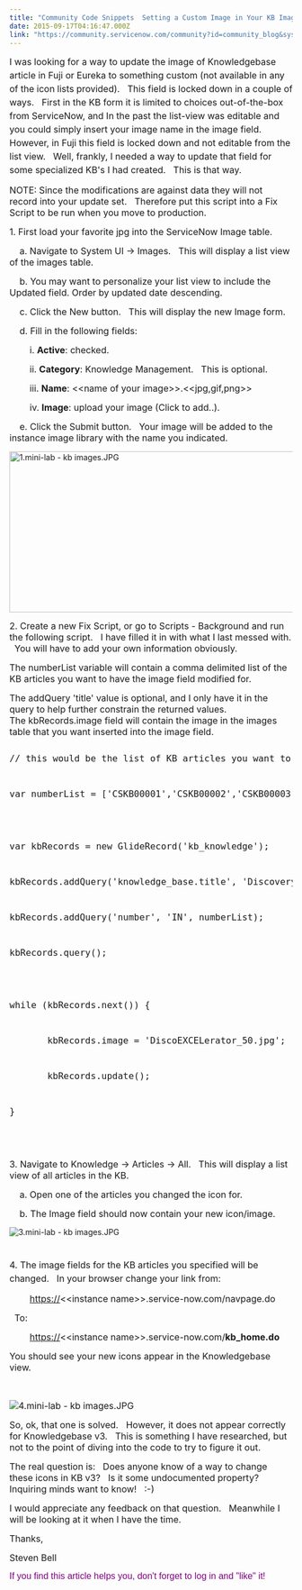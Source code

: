 ```yaml
---
title: "Community Code Snippets  Setting a Custom Image in Your KB Image Field"
date: 2015-09-17T04:16:47.000Z
link: "https://community.servicenow.com/community?id=community_blog&sys_id=02ac2625dbd0dbc01dcaf3231f961931"
---
```

<p><span style="line-height: 1.5em; font-size: 12pt;">I was looking for a way to update the image of Knowledgebase article in Fuji or Eureka to something custom (not available in any of the icon lists provided).   This field is locked down in a couple of ways.   First in the KB form it is limited to choices out-of-the-box from ServiceNow, and In the past the list-view was editable and you could simply insert your image name in the image field.   However, in Fuji this field is locked down and not editable from the list view.   Well, frankly, I needed a way to update that field for some specialized KB's I had created.   This is that way.</span></p><p></p><p><span style="font-size: 12pt;">NOTE: Since the modifications are against data they will not record into your update set.   Therefore put this script into a Fix Script to be run when you move to production.</span></p><p></p><p><span style="font-size: 12pt;">1. First load your favorite jpg into the ServiceNow Image table.</span></p><p><span style="font-size: 12pt;"><span style="font-size: 16px;">   </span>   a. Navigate to System UI -&gt; Images.   This will display a list view of the images table.</span></p><p><span style="font-size: 12pt;">   <span style="font-size: 16px;">   </span>b. You may want to personalize your list view to include the Updated field. Order by updated date descending.</span></p><p><span style="font-size: 12pt;"><span style="font-size: 16px;">   </span>   c. Click the New button.   This will display the new Image form.</span></p><p><span style="font-size: 12pt;">   <span style="font-size: 16px;">   </span>d. Fill in the following fields:</span></p><p><span style="font-size: 12pt;"><span style="font-size: 16px;"><span style="font-size: 16px;">   </span>   <span style="font-size: 16px;">   </span></span>   i. <strong>Active</strong>: checked.</span></p><p><span style="font-size: 12pt;"><span style="font-size: 16px;">   <span style="font-size: 16px;">   <span style="font-size: 16px;">   </span></span></span>   ii. <strong>Category</strong>: Knowledge Management.   This is optional.</span></p><p><span style="font-size: 12pt;"><span style="font-size: 16px;">   <span style="font-size: 16px;">   <span style="font-size: 16px;">   </span></span></span>   iii. <strong>Name</strong>: &lt;&lt;name of your image&gt;&gt;.&lt;&lt;jpg,gif,png&gt;&gt;</span></p><p><span style="font-size: 12pt;"><span style="font-size: 16px;">   <span style="font-size: 16px;">   <span style="font-size: 16px;">   </span></span></span>   iv. <strong>Image</strong>: upload your image (Click to add..).</span></p><p><span style="font-size: 12pt;"><span style="font-size: 16px;">   </span>   e. Click the Submit button.   Your image will be added to the instance image library with the name you indicated.</span></p><p></p><p><img   alt="1.mini-lab - kb images.JPG" class="image-1 jive-image" src="3b18c186dbd897041dcaf3231f96195e.iix" style="height: 286px; width: 620px;"/></p><p></p><p><span style="font-size: 12pt;">2. Create a new Fix Script, or go to Scripts - Background and run the following script.   I have filled it in with what I last messed with.   You will have to add your own information obviously.</span></p><p></p><p><span style="font-size: 12pt;">The numberList variable will contain a comma delimited list of the KB articles you want to have the image field modified for.</span></p><p><span style="font-size: 12pt;">The addQuery 'title' value is optional, and I only have it in the query to help further constrain the returned values.<br/></span><span style="font-size: 12pt;">The kbRecords.image field will contain the image in the images table that you want inserted into the image field.</span></p><p></p><p></p><pre __default_attr="javascript" __jive_macro_name="code" class="jive_text_macro jive_macro_code _jivemacro_uid_14424443491157328" jivemacro_uid="_14424443491157328">
<p><span style="font-size: 12pt;">// this would be the list of KB articles you want to have the custom image added to.</span></p>
<p><span style="font-size: 12pt;">var numberList = ['CSKB00001','CSKB00002','CSKB00003','CSKB00004','CSKB00005'];</span></p>
<p></p>
<p><span style="font-size: 12pt;">var kbRecords = new GlideRecord('kb_knowledge');</span></p>
<p><span style="font-size: 12pt;">kbRecords.addQuery('knowledge_base.title', 'Discovery EXCELerator');</span></p>
<p><span style="font-size: 12pt;">kbRecords.addQuery('number', 'IN', numberList);</span></p>
<p><span style="font-size: 12pt;">kbRecords.query();</span></p>
<p></p>
<p><span style="font-size: 12pt;">while (kbRecords.next()) {</span></p>
<p><span style="font-size: 12pt;">       kbRecords.image = 'DiscoEXCELerator_50.jpg';   // your image name would go here</span></p>
<p><span style="font-size: 12pt;">       kbRecords.update();</span></p>
<p><span style="font-size: 12pt;">}</span></p>

</pre><p></p><p></p><p><span style="font-size: 12pt;">3. Navigate to Knowledge -&gt; Articles -&gt; All.   This will display a list view of all articles in the KB.</span></p><p><span style="font-size: 12pt;">   <span style="font-size: 16px;">   </span>a. Open one of the articles you changed the icon for.</span></p><p><span style="font-size: 12pt;">   <span style="font-size: 16px;">   </span>b. The Image field should now contain your new icon/image.</span></p><p></p><p><img   alt="3.mini-lab - kb images.JPG" class="jive-image image-2" src="7156e48edbd457041dcaf3231f9619ec.iix" style="height: auto;"/></p><p><span style="line-height: 1.5em; font-size: 12pt;"><br/></span><span style="line-height: 1.5em; font-size: 12pt;">4. The image fields for the KB articles you specified will be changed.   </span><span style="font-size: 12pt; line-height: 1.5em;">In your browser change your link from:</span></p><p></p><p><span style="font-size: 12pt;"><span style="font-size: 16px;">   <span style="font-size: 16px;">   <span style="font-size: 16px;">   <span style="font-size: 16px;">   </span></span></span></span><a title="" _jive_internal="true" href="/" rel="nofollow" target="_blank">https://</a><span>&lt;&lt;instance name&gt;&gt;.service-now.com/navpage.do</span></span></p><p></p><p><span style="font-size: 12pt;">   To:</span></p><p></p><p><span style="font-size: 12pt;"><span style="font-size: 16px;">   <span style="font-size: 16px;">   <span style="font-size: 16px;">   <span style="font-size: 16px;">   </span></span></span></span><a title="" _jive_internal="true" href="/" rel="nofollow" target="_blank">https://</a><span>&lt;&lt;instance name&gt;&gt;.service-now.com/</span><strong>kb_home.do</strong></span></p><p></p><p><span style="font-size: 12pt;">You should see your new icons appear in the Knowledgebase view.</span></p><p><span style="font-size: 12pt;"><br/></span></p><p><span style="font-size: 12pt;"><img   alt="4.mini-lab - kb images.JPG" class="image-0 jive-image" src="4218ebbddb941fc068c1fb651f9619ec.iix" style="height: auto;"/><br/></span></p><p></p><p><span style="font-size: 12pt;">So, ok, that one is solved.   However, it does not appear correctly for Knowledgebase v3.   This is something I have researched, but not to the point of diving into the code to try to figure it out.   </span></p><p></p><p><span style="font-size: 12pt;">The real question is:   Does anyone know of a way to change these icons in KB v3?   Is it some undocumented property?   Inquiring minds want to know!   :-)</span></p><p></p><p><span style="font-size: 12pt;">I would appreciate any feedback on that question.   Meanwhile I will be looking at it when I have the time.</span></p><p></p><p><span style="font-size: 12pt;">Thanks,</span></p><p></p><p></p><p><span style="font-size: 12pt;">Steven Bell</span></p><p></p><p></p><p><span style="color: #800080; font-family: arial, sans-serif; font-size: 16px;">If you find this article helps you, don't forget to log in and "like" it!</span></p>